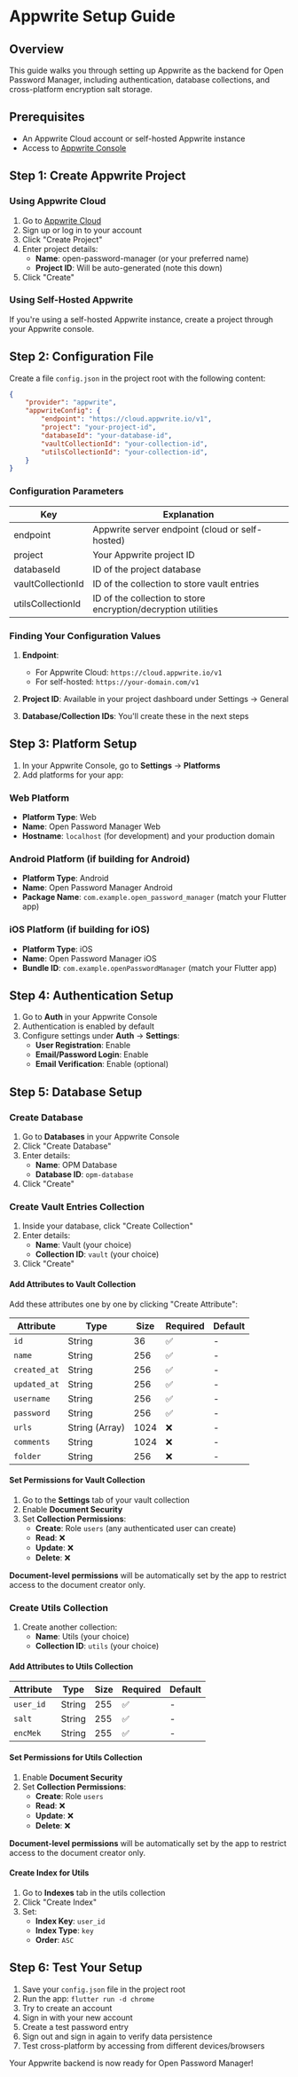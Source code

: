 # Appwrite Setup Guide

## Overview
This guide walks you through setting up Appwrite as the backend for Open Password Manager, including authentication, database collections, and cross-platform encryption salt storage.

## Prerequisites
- An Appwrite Cloud account or self-hosted Appwrite instance
- Access to [Appwrite Console](https://cloud.appwrite.io/)

## Step 1: Create Appwrite Project

### Using Appwrite Cloud
1. Go to [Appwrite Cloud](https://cloud.appwrite.io/)
2. Sign up or log in to your account
3. Click "Create Project"
4. Enter project details:
   - **Name**: open-password-manager (or your preferred name)
   - **Project ID**: Will be auto-generated (note this down)
5. Click "Create"

### Using Self-Hosted Appwrite
If you're using a self-hosted Appwrite instance, create a project through your Appwrite console.

## Step 2: Configuration File

Create a file `config.json` in the project root with the following content:

```json
{
    "provider": "appwrite",
    "appwriteConfig": {
        "endpoint": "https://cloud.appwrite.io/v1",
        "project": "your-project-id",
        "databaseId": "your-database-id",
        "vaultCollectionId": "your-collection-id",
        "utilsCollectionId": "your-collection-id",
    }
}
```

### Configuration Parameters

| Key | Explanation |
| --- | --- |
| endpoint | Appwrite server endpoint (cloud or self-hosted) |
| project | Your Appwrite project ID |
| databaseId | ID of the project database |
| vaultCollectionId | ID of the collection to store vault entries |
| utilsCollectionId | ID of the collection to store encryption/decryption utilities |

### Finding Your Configuration Values

1. **Endpoint**: 
   - For Appwrite Cloud: `https://cloud.appwrite.io/v1`
   - For self-hosted: `https://your-domain.com/v1`

2. **Project ID**: Available in your project dashboard under Settings → General

3. **Database/Collection IDs**: You'll create these in the next steps

## Step 3: Platform Setup

1. In your Appwrite Console, go to **Settings** → **Platforms**
2. Add platforms for your app:

### Web Platform
- **Platform Type**: Web
- **Name**: Open Password Manager Web
- **Hostname**: `localhost` (for development) and your production domain

### Android Platform (if building for Android)
- **Platform Type**: Android
- **Name**: Open Password Manager Android
- **Package Name**: `com.example.open_password_manager` (match your Flutter app)

### iOS Platform (if building for iOS)
- **Platform Type**: iOS  
- **Name**: Open Password Manager iOS
- **Bundle ID**: `com.example.openPasswordManager` (match your Flutter app)

## Step 4: Authentication Setup

1. Go to **Auth** in your Appwrite Console
2. Authentication is enabled by default
3. Configure settings under **Auth** → **Settings**:
   - **User Registration**: Enable
   - **Email/Password Login**: Enable
   - **Email Verification**: Enable (optional)

## Step 5: Database Setup

### Create Database

1. Go to **Databases** in your Appwrite Console
2. Click "Create Database"
3. Enter details:
   - **Name**: OPM Database
   - **Database ID**: `opm-database`
4. Click "Create"

### Create Vault Entries Collection

1. Inside your database, click "Create Collection"
2. Enter details:
   - **Name**: Vault (your choice)
   - **Collection ID**: `vault` (your choice)
3. Click "Create"

#### Add Attributes to Vault Collection

Add these attributes one by one by clicking "Create Attribute":

| Attribute | Type | Size | Required | Default |
| --- | --- | --- | --- | --- |
| `id` | String | 36 | ✅ | - |
| `name` | String | 256 | ✅ | - |
| `created_at` | String | 256 | ✅ | - |
| `updated_at` | String | 256 | ✅ | - |
| `username` | String | 256 | ✅ | - |
| `password` | String | 256 | ✅ | - |
| `urls` | String (Array) | 1024 | ❌ | - |
| `comments` | String | 1024 | ❌ | - |
| `folder` | String | 256 | ❌ | - |

#### Set Permissions for Vault Collection

1. Go to the **Settings** tab of your vault collection
2. Enable **Document Security**
3. Set **Collection Permissions**:
   - **Create**: Role `users` (any authenticated user can create)
   - **Read**: ❌
   - **Update**: ❌
   - **Delete**: ❌

**Document-level permissions** will be automatically set by the app to restrict access to the document creator only.

### Create Utils Collection

1. Create another collection:
   - **Name**: Utils (your choice) 
   - **Collection ID**: `utils` (your choice)

#### Add Attributes to Utils Collection

| Attribute | Type | Size | Required | Default |
| --- | --- | --- | --- | --- |
| `user_id` | String | 255 | ✅ | - |
| `salt` | String | 255 | ✅ | - |
| `encMek` | String | 255 | ✅ | - |

#### Set Permissions for Utils Collection

1. Enable **Document Security**
2. Set **Collection Permissions**:
   - **Create**: Role `users`
   - **Read**: ❌
   - **Update**: ❌
   - **Delete**: ❌

**Document-level permissions** will be automatically set by the app to restrict access to the document creator only.

#### Create Index for Utils

1. Go to **Indexes** tab in the utils collection
2. Click "Create Index"
3. Set:
   - **Index Key**: `user_id`
   - **Index Type**: `key`
   - **Order**: `ASC`

## Step 6: Test Your Setup

1. Save your `config.json` file in the project root
2. Run the app: `flutter run -d chrome`
3. Try to create an account
4. Sign in with your new account
5. Create a test password entry
6. Sign out and sign in again to verify data persistence
7. Test cross-platform by accessing from different devices/browsers

Your Appwrite backend is now ready for Open Password Manager!

